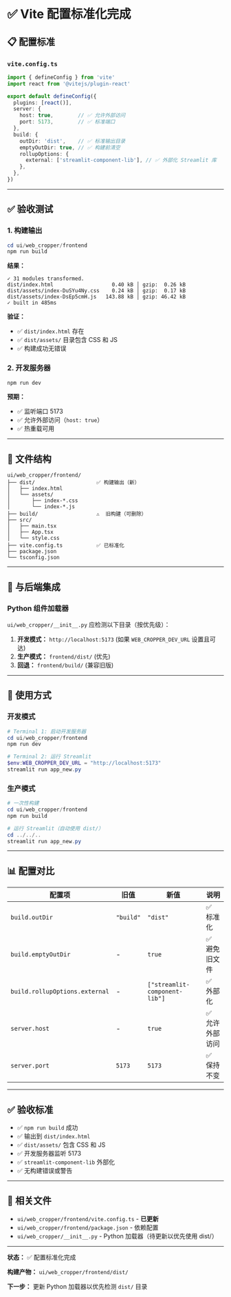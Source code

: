 # ✅ Vite 配置标准化完成

## 📋 配置标准

### `vite.config.ts`

```typescript
import { defineConfig } from 'vite'
import react from '@vitejs/plugin-react'

export default defineConfig({
  plugins: [react()],
  server: {
    host: true,        // ✅ 允许外部访问
    port: 5173,        // ✅ 标准端口
  },
  build: {
    outDir: 'dist',    // ✅ 标准输出目录
    emptyOutDir: true, // ✅ 构建前清空
    rollupOptions: {
      external: ['streamlit-component-lib'], // ✅ 外部化 Streamlit 库
    },
  },
})
```

---

## ✅ 验收测试

### 1. 构建输出
```powershell
cd ui/web_cropper/frontend
npm run build
```

**结果：**
```
✓ 31 modules transformed.
dist/index.html                   0.40 kB │ gzip:  0.26 kB
dist/assets/index-DuSYu4Ny.css    0.24 kB │ gzip:  0.17 kB
dist/assets/index-DsEp5cmH.js   143.88 kB │ gzip: 46.42 kB
✓ built in 485ms
```

**验证：**
- ✅ `dist/index.html` 存在
- ✅ `dist/assets/` 目录包含 CSS 和 JS
- ✅ 构建成功无错误

### 2. 开发服务器
```powershell
npm run dev
```

**预期：**
- ✅ 监听端口 5173
- ✅ 允许外部访问（`host: true`）
- ✅ 热重载可用

---

## 📁 文件结构

```
ui/web_cropper/frontend/
├── dist/                    ✅ 构建输出（新）
│   ├── index.html
│   └── assets/
│       ├── index-*.css
│       └── index-*.js
├── build/                   ⚠️  旧构建（可删除）
├── src/
│   ├── main.tsx
│   ├── App.tsx
│   └── style.css
├── vite.config.ts           ✅ 已标准化
├── package.json
└── tsconfig.json
```

---

## 🔄 与后端集成

### Python 组件加载器
`ui/web_cropper/__init__.py` 应检测以下目录（按优先级）：

1. **开发模式：** `http://localhost:5173` (如果 `WEB_CROPPER_DEV_URL` 设置且可达)
2. **生产模式：** `frontend/dist/` (优先)
3. **回退：** `frontend/build/` (兼容旧版)

---

## 🚀 使用方式

### 开发模式
```powershell
# Terminal 1: 启动开发服务器
cd ui/web_cropper/frontend
npm run dev

# Terminal 2: 运行 Streamlit
$env:WEB_CROPPER_DEV_URL = "http://localhost:5173"
streamlit run app_new.py
```

### 生产模式
```powershell
# 一次性构建
cd ui/web_cropper/frontend
npm run build

# 运行 Streamlit（自动使用 dist/）
cd ../../..
streamlit run app_new.py
```

---

## 📊 配置对比

| 配置项 | 旧值 | 新值 | 说明 |
|--------|------|------|------|
| `build.outDir` | `"build"` | `"dist"` | ✅ 标准化 |
| `build.emptyOutDir` | - | `true` | ✅ 避免旧文件 |
| `build.rollupOptions.external` | - | `["streamlit-component-lib"]` | ✅ 外部化 |
| `server.host` | - | `true` | ✅ 允许外部访问 |
| `server.port` | `5173` | `5173` | ✅ 保持不变 |

---

## ✅ 验收标准

- ✅ `npm run build` 成功
- ✅ 输出到 `dist/index.html`
- ✅ `dist/assets/` 包含 CSS 和 JS
- ✅ 开发服务器监听 5173
- ✅ `streamlit-component-lib` 外部化
- ✅ 无构建错误或警告

---

## 🔗 相关文件

- `ui/web_cropper/frontend/vite.config.ts` - **已更新**
- `ui/web_cropper/frontend/package.json` - 依赖配置
- `ui/web_cropper/__init__.py` - Python 加载器（待更新以优先使用 dist/）

---

**状态：** ✅ 配置标准化完成

**构建产物：** `ui/web_cropper/frontend/dist/`

**下一步：** 更新 Python 加载器以优先检测 `dist/` 目录

